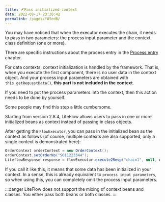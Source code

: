 ```yaml
---
title: 🪶Pass initialized context
date: 2022-08-17 23:30:42
permalink: /pages/f05ed6/
---
```


You may have noticed that when the executor executes the chain, it needs to pass in two parameters: the process input parameter and the context class definition (one or more).

There are specific instructions about the process entry in the [Process entry](/pages/563b67/) chapter.

For data contexts, context initialization is handled by the framework. That is, when you execute the first component, there is no user data in the context object. And your process input parameters are obtained with `this.getRequestData()`, **this part is not included in the context**.

If you need to put the process parameters into the context, then this action needs to be done by yourself.

Some people may find this step a little cumbersome.

Starting from version 2.8.4, LiteFlow allows users to pass in one or more initialized beans as context instead of passing in class objects.

After getting the `FlowExecutor`, you can pass in the initialized bean as the context as follows (of course, multiple contexts are also supported, only a single context is demonstrated here):

```java
OrderContext orderContext = new OrderContext();
orderContext.setOrderNo("SO11223344");
LiteflowResponse response = flowExecutor.execute2Resp("chain1", null, orderContext);
```

If you call it like this, it means that some data has been initialized in your context. In a sense, this is already equivalent to `process input parameters`, so when using this, you can completely omit the process input parameters.

:::danger
LiteFlow does not support the mixing of context beans and classes. You either pass both beans or both classes.
:::